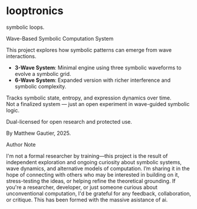 # looptronics
symbolic loops.

Wave-Based Symbolic Computation System

This project explores how symbolic patterns can emerge from wave interactions.

- **3-Wave System**: Minimal engine using three symbolic waveforms to evolve a symbolic grid.
- **6-Wave System**: Expanded version with richer interference and symbolic complexity.

Tracks symbolic state, entropy, and expression dynamics over time.  
Not a finalized system — just an open experiment in wave-guided symbolic logic.

Dual-licensed for open research and protected use.

By Matthew Gautier, 2025.



Author Note

I'm not a formal researcher by training—this project is the result of independent exploration and ongoing curiosity about symbolic systems, wave dynamics, and alternative models of computation. I’m sharing it in the hope of connecting with others who may be interested in building on it, stress-testing the ideas, or helping refine the theoretical grounding. If you're a researcher, developer, or just someone curious about unconventional computation, I'd be grateful for any feedback, collaboration, or critique. This has been formed with the massive asistance of ai. 
